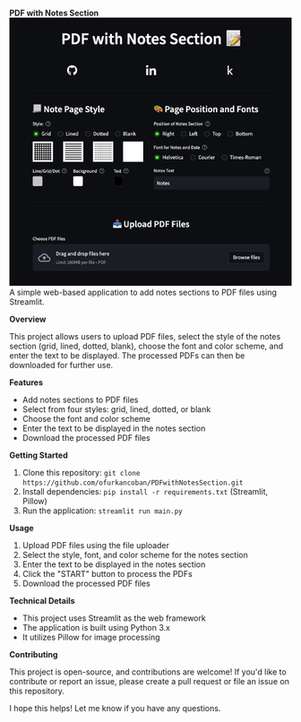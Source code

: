 **PDF with Notes Section**
![xml2csv](https://github.com/ofurkancoban/PDFwithNotesSection/blob/master/img/img.png)
A simple web-based application to add notes sections to PDF files using Streamlit.

**Overview**

This project allows users to upload PDF files, select the style of the notes section (grid, lined, dotted, blank), choose the font and color scheme, and enter the text to be displayed. The processed PDFs can then be downloaded for further use.

**Features**

* Add notes sections to PDF files
* Select from four styles: grid, lined, dotted, or blank
* Choose the font and color scheme
* Enter the text to be displayed in the notes section
* Download the processed PDF files

**Getting Started**

1. Clone this repository: `git clone https://github.com/ofurkancoban/PDFwithNotesSection.git`
2. Install dependencies: `pip install -r requirements.txt` (Streamlit, Pillow)
3. Run the application: `streamlit run main.py`

**Usage**

1. Upload PDF files using the file uploader
2. Select the style, font, and color scheme for the notes section
3. Enter the text to be displayed in the notes section
4. Click the "START" button to process the PDFs
5. Download the processed PDF files

**Technical Details**

* This project uses Streamlit as the web framework
* The application is built using Python 3.x
* It utilizes Pillow for image processing

**Contributing**

This project is open-source, and contributions are welcome! If you'd like to contribute or report an issue, please create a pull request or file an issue on this repository.



I hope this helps! Let me know if you have any questions.